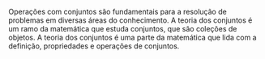 

Operações com conjuntos são fundamentais para a resolução de problemas em diversas áreas do conhecimento. A teoria dos conjuntos é um ramo da matemática que estuda conjuntos, que são coleções de objetos. A teoria dos conjuntos é uma parte da matemática que lida com a definição, propriedades e operações de conjuntos.

